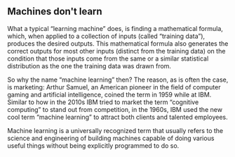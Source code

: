 ## Machines don't learn ##
What a typical “learning machine” does, is finding a mathematical formula, which, when applied to a collection of inputs (called “training data”), produces the desired outputs. This mathematical formula also generates the correct outputs for most other inputs (distinct from the training data) on the condition that those inputs come from the same or a similar statistical distribution as the one the training data was drawn from.

So why the name “machine learning” then? The reason, as is often the case, is marketing:
Arthur Samuel, an American pioneer in the field of computer gaming and artificial intelligence,
coined the term in 1959 while at IBM. Similar to how in the 2010s IBM tried to market
the term “cognitive computing” to stand out from competition, in the 1960s, IBM used the
new cool term “machine learning” to attract both clients and talented employees.

Machine learning is a universally recognized term that usually refers
to the science and engineering of building machines capable of doing various useful things
without being explicitly programmed to do so.